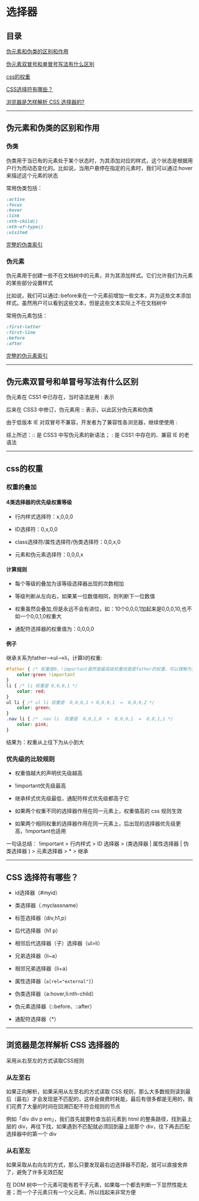 # 选择器

## 目录

[伪元素和伪类的区别和作用](#jump1)

[伪元素双冒号和单冒号写法有什么区别](#jump2)

[css的权重](#jump3)

[CSS选择符有哪些？](#jump4)

[浏览器是怎样解析 CSS 选择器的?](#jump5)

[](#jump)

[](#jump)

[](#jump)

[](#jump)

[](#jump)

[](#jump)

---

<span id="jump1"></span>

## 伪元素和伪类的区别和作用

### 伪类

伪类用于当已有的元素处于某个状态时，为其添加对应的样式，这个状态是根据用户行为而动态变化的。比如说，当用户悬停在指定的元素时，我们可以通过:hover来描述这个元素的状态

常用伪类包括：

```css
:active
:focus
:hover
:link
:nth-child()
:nth-of-type()
:visited
```

[完整的伪类索引](https://developer.mozilla.org/zh-CN/docs/Web/CSS/Pseudo-classes)

### 伪元素

伪元素用于创建一些不在文档树中的元素，并为其添加样式。它们允许我们为元素的某些部分设置样式

比如说，我们可以通过::before来在一个元素前增加一些文本，并为这些文本添加样式。虽然用户可以看到这些文本，但是这些文本实际上不在文档树中

常用伪元素包括：

```css
:first-letter
:first-line
:before
:after
```

[完整的伪元素索引](https://developer.mozilla.org/zh-cn/docs/web/css/pseudo-elements)

---

<span id="jump2"></span>

## 伪元素双冒号和单冒号写法有什么区别

伪元素在 CSS1 中已存在，当时语法是用 : 表示

后来在 CSS3 中修订，伪元素用 :: 表示，以此区分伪元素和伪类

由于低版本 IE 对双冒号不兼容，开发者为了兼容性各浏览器，继续使使用 :

综上所述：:: 是 CSS3 中写伪元素的新语法； : 是 CSS1 中存在的、兼容 IE 的老语法

---

<span id="jump3"></span>

## css的权重

### 权重的叠加

#### 4类选择器的优先级权重等级

- 行内样式选择符：x,0,0,0

- ID选择符：0,x,0,0

- class选择符/属性选择符/伪类选择符：0,0,x,0

- 元素和伪元素选择符：0,0,0,x

#### 计算规则

- 每个等级的叠加为该等级选择器出现的次数相加

- 等级判断从左向右，如果某一位数值相同，则判断下一位数值

- 权重虽然会叠加,但是永远不会有进位，如：10个0,0,0,1加起来是0,0,0,10,也不如一个0,0,1,0权重大

- 通配符选择器的权重值为：0,0,0,0

#### 例子

继承关系为father-->ul-->li，计算li的权重:

```css
#father { /* 权重是0，!important虽然是最高级权重但是是father的权重，可以理解为父亲再高跟儿子也没关系 */
    color:green !important
}
li { /* li 权重是 0,0,0,1 */
    color: red;
}
ul li { /* ul li 权重是  0,0,0,1 + 0,0,0,1  =  0,0,0,2 */
    color: green;
}
.nav li { /* .nav li  权重是  0,0,1,0  +  0,0,0,1  =  0,0,1,1 */
    color: pink;
}
```

结果为：权重从上往下为从小到大

### 优先级的比较规则

- 权重值越大的声明优先级越高

- !important优先级最高

- 继承样式优先级最低，通配符样式优先级都高于它

- 如果两个权重不同的选择器作用在同一元素上，权重值高的 css 规则生效

- 如果两个相同权重的选择器作用在同一元素上，后出现的选择器优先级更高，!important也适用

一句话总结： !important > 行内样式 > ID 选择器 > (类选择器 | 属性选择器 | 伪类选择器 ) > 元素选择器 > * > 继承

---

<span id="jump4"></span>

## CSS 选择符有哪些？

- id选择器（#myid）

- 类选择器（.myclassname）

- 标签选择器（div,h1,p）

- 后代选择器（h1 p）

- 相邻后代选择器（子）选择器（ul>li）

- 兄弟选择器（li~a）

- 相邻兄弟选择器（li+a）

- 属性选择器（```a[rel="external"]```）

- 伪类选择器（a:hover,li:nth-child）

- 伪元素选择器（::before、::after）

- 通配符选择器（*）

---

<span id="jump5"></span>

## 浏览器是怎样解析 CSS 选择器的

采用从右至左的方式读取CSS规则

### 从左至右

如果正向解析，如果采用从左至右的方式读取 CSS 规则，那么大多数规则读到最后（最右）才会发现是不匹配的，这样会做费时耗能，最后有很多都是无用的，我们花费了大量的时间在回溯匹配不符合规则的节点

例如「div div p em」，我们首先就要检查当前元素到 html 的整条路径，找到最上层的 div，再往下找，如果遇到不匹配就必须回到最上层那个 div，往下再去匹配选择器中的第一个 div

### 从右至左

如果采取从右向左的方式，那么只要发现最右边选择器不匹配，就可以直接舍弃了，避免了许多无效匹配

在 DOM 树中一个元素可能有若干子元素，如果每一个都去判断一下显然性能太差；而一个子元素只有一个父元素，所以找起来非常方便

